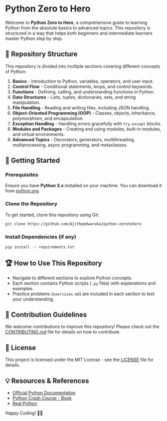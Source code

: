 # Python Zero to Hero

Welcome to **Python Zero to Hero**, a comprehensive guide to learning Python from the absolute basics to advanced topics. This repository is structured in a way that helps both beginners and intermediate learners master Python step by step.

## 📌 Repository Structure

This repository is divided into multiple sections covering different concepts of Python:

1. **Basics** - Introduction to Python, variables, operators, and user input.
2. **Control Flow** - Conditional statements, loops, and control keywords.
3. **Functions** - Defining, calling, and understanding functions in Python.
4. **Data Structures** - Lists, tuples, dictionaries, sets, and string manipulation.
5. **File Handling** - Reading and writing files, including JSON handling.
6. **Object-Oriented Programming (OOP)** - Classes, objects, inheritance, polymorphism, and encapsulation.
7. **Exception Handling** - Handling errors gracefully with `try-except` blocks.
8. **Modules and Packages** - Creating and using modules, built-in modules, and virtual environments.
9. **Advanced Topics** - Decorators, generators, multithreading, multiprocessing, async programming, and metaclasses.

## 🚀 Getting Started

### Prerequisites
Ensure you have **Python 3.x** installed on your machine. You can download it from [python.org](https://www.python.org/downloads/).

### Clone the Repository
To get started, clone this repository using Git:

```bash
git clone https://github.com/Ajithpmdwaraka/python-zerotohero
```

<!-- ### Setting Up a Virtual Environment (Optional but Recommended)

```bash
python -m venv venv  # Create a virtual environment
source venv/bin/activate  # Activate the environment (Mac/Linux)
venv\Scripts\activate  # Activate the environment (Windows)
``` -->

### Install Dependencies (if any)

```bash
pip install -r requirements.txt
```

## 🏆 How to Use This Repository
- Navigate to different sections to explore Python concepts.
- Each section contains Python scripts (`.py` files) with explanations and examples.
- Practice problems (`exercises.md`) are included in each section to test your understanding.

## 🎯 Contribution Guidelines
We welcome contributions to improve this repository! Please check out the [CONTRIBUTING.md](CONTRIBUTING.md) file for details on how to contribute.

## 📜 License
This project is licensed under the MIT License - see the [LICENSE](LICENSE) file for details.

## 💡 Resources & References
- [Official Python Documentation](https://docs.python.org/3/)
- [Python Crash Course - Book](https://nostarch.com/pythoncrashcourse2e)
- [Real Python](https://realpython.com/)

Happy Coding! 🚀🐍

